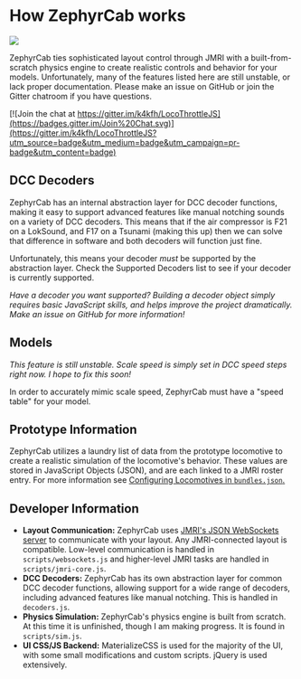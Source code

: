 # How ZephyrCab works

![](http://i.imgur.com/1cMqe2G.png)

ZephyrCab ties sophisticated layout control through JMRI with a built-from-scratch physics engine to create realistic controls and behavior for your models. Unfortunately, many of the features listed here are still unstable, or lack proper documentation. Please make an issue on GitHub or join the Gitter chatroom if you have questions.

[![Join the chat at https://gitter.im/k4kfh/LocoThrottleJS](https://badges.gitter.im/Join%20Chat.svg)](https://gitter.im/k4kfh/LocoThrottleJS?utm_source=badge&utm_medium=badge&utm_campaign=pr-badge&utm_content=badge)

## DCC Decoders

ZephyrCab has an internal abstraction layer for DCC decoder functions, making it easy to support advanced features like manual notching sounds on a variety of DCC decoders. This means that if the air compressor is F21 on a LokSound, and F17 on a Tsunami (making this up) then we can solve that difference in software and both decoders will function just fine.

Unfortunately, this means your decoder _must_ be supported by the abstraction layer. Check the Supported Decoders list to see if your decoder is currently supported.

_Have a decoder you want supported? Building a decoder object simply requires basic JavaScript skills, and helps improve the project dramatically. Make an issue on GitHub for more information!_

## Models

_This feature is still unstable. Scale speed is simply set in DCC speed steps right now. I hope to fix this soon!_

In order to accurately mimic scale speed, ZephyrCab must have a "speed table" for your model.

## Prototype Information

ZephyrCab utilizes a laundry list of data from the prototype locomotive to create a realistic simulation of the locomotive's behavior. These values are stored in JavaScript Objects (JSON), and are each linked to a JMRI roster entry. For more information see [Configuring Locomotives in ``bundles.json``.](/userguide/configuring-bundles-json/)

## Developer Information

- **Layout Communication:** ZephyrCab uses [JMRI's JSON WebSockets server](http://jmri.sourceforge.net/help/en/html/web/JsonServlet.shtml) to communicate with your layout. Any JMRI-connected layout is compatible. Low-level communication is handled in ``scripts/websockets.js`` and higher-level JMRI tasks are handled in ``scripts/jmri-core.js``.
- **DCC Decoders:** ZephyrCab has its own abstraction layer for common DCC decoder functions, allowing support for a wide range of decoders, including advanced features like manual notching. This is handled in ``decoders.js``.
- **Physics Simulation:** ZephyrCab's physics engine is built from scratch. At this time it is unfinished, though I am making progress. It is found in ``scripts/sim.js``.
- **UI CSS/JS Backend:** MaterializeCSS is used for the majority of the UI, with some small modifications and custom scripts. jQuery is used extensively.